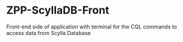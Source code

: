 # ZPP-ScyllaDB-Front
Front-end side of application with terminal for the CQL commands to access data from Scylla Database
